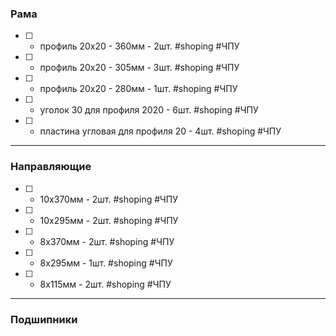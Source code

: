### Рама

- [ ] - профиль 20х20 - 360мм - 2шт. #shoping #ЧПУ
- [ ] - профиль 20х20 - 305мм - 3шт. #shoping #ЧПУ
- [ ] - профиль 20х20 - 280мм - 1шт. #shoping #ЧПУ
- [ ] - уголок 30 для профиля 2020 - 6шт. #shoping #ЧПУ
- [ ] - пластина угловая для профиля 20 - 4шт. #shoping #ЧПУ
---
### Направляющие

- [ ] - 10x370мм - 2шт. #shoping #ЧПУ
- [ ] - 10x295мм - 2шт. #shoping #ЧПУ
- [ ] - 8x370мм - 2шт. #shoping #ЧПУ
- [ ] - 8x295мм - 1шт. #shoping #ЧПУ
- [ ] - 8x115мм - 2шт. #shoping #ЧПУ
---
### Подшипники

